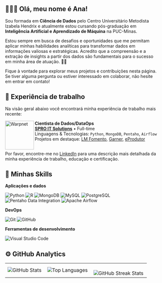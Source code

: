 ## 👩🏻‍💻 Olá, meu nome é Ana!


Sou formada em **Ciência de Dados** pelo Centro Universitário Metodista Izabela Hendrix e atualmente estou cursando pós-graduação em **Inteligência Artificial e Aprendizado de Máquina** na PUC-Minas.

Estou sempre em busca de desafios e oportunidades que me permitam aplicar minhas habilidades analíticas para transformar dados em informações valiosas e estratégicas. Acredito que a compreensão e a extração de insights a partir dos dados são fundamentais para o sucesso em minha área de atuação. 🎲💚
 
Fique à vontade para explorar meus projetos e contribuições nesta página. Se tiver alguma pergunta ou estiver interessado em colaborar, não hesite em entrar em contato!


## 💼 Experiência de trabalho

Na visão geral abaixo você encontrará minha experiência de trabalho mais recente:

[<img align="left" height="94px" width="94px" alt="Warpnet" src="https://github.com/anamariapego/anamariapego/assets/57241391/e09e5324-db07-4fbf-9883-d81a9050011d"/>](https://spro.com.br/)

**Cientista de Dados/DataOps** \
[**SPRO IT Solutions**](https://spro.com.br/) • Full-time \
Linguagens & Tecnologias: `Python`, `MongoDB`, `Pentaho`, `Airflow`\
Projetos em destaque: [LM Fomento](https://spro.com.br/controle-de-proteina-animal/), [Garner](https://spro.com.br/garner/), [eProdutor](https://eprodutor.com.br/)
<br/>
<br/>

Por favor, encontre-me no [LinkedIn](https://www.linkedin.com/in/ana-pego/) para uma descrição mais detalhada da minha experiência de trabalho, educação e certificação.


## 🌟 Minhas Skills

**Aplicações e dados**

![Python](https://img.shields.io/badge/-Python-3776AB?style=flat&logo=Python&logoColor=white)
![R](https://img.shields.io/badge/-R-276DC3?style=flat&logo=R&logoColor=white)
![MongoDB](https://img.shields.io/badge/-MongoDB-47A248?style=flat&logo=MongoDB&logoColor=white)
![MySQL](https://img.shields.io/badge/-MySQL-333333?style=flat&logo=mysql)
![PostgreSQL](https://img.shields.io/badge/-PostgreSQL-336791?style=flat&logo=PostgreSQL&logoColor=white)
![Pentaho Data Integration](https://img.shields.io/badge/-Pentaho%20Data%20Integration-005DAA?style=flat&logo=Pentaho&logoColor=white)
![Apache Airflow](https://img.shields.io/badge/-Apache%20Airflow-017CEE?style=flat&logo=Apache-Airflow&logoColor=white)

**DevOps**

![Git](https://img.shields.io/badge/-Git-333333?style=flat&logo=git)
![GitHub](https://img.shields.io/badge/-GitHub-333333?style=flat&logo=github)

**Ferramentas de desenvolvimento**

![Visual Studio Code](https://img.shields.io/badge/-Visual%20Studio%20Code-333333?style=flat&logo=visual-studio-code&logoColor=007ACC)


## ⚙️ GitHub Analytics

<table>
  <tr>
    <td>
      <img
        align="left"
        src="https://github-readme-stats-eight-theta.vercel.app/api?username=anamariapego&show_icons=true&theme=vue-dark&include_all_commits=true&count_private=true"
        alt="GitHub Stats"
      />
    </td>
    <td>
      <img
        align="left"
       src="https://github-readme-stats.vercel.app/api/top-langs/?username=anamariapego&theme=vue-dark&hide_border=false&include_all_commits=true&count_private=true&hide_progress=true"
        alt="Top Languages"
      />
    </td>
    <td>
      <br />
      <img
        align="left"
        src="https://github-readme-streak-stats.herokuapp.com/?user=anamariapego&theme=vue-dark&hide_border=false"
        alt="GitHub Streak Stats"
      />
    </td>
  </tr>
</table>

<!--   <tr>
    <td colspan="2" align="center">
      <img
        src="https://github-readme-stats.vercel.app/api/top-langs/?username=anamariapego&theme=vue-dark&hide_border=false&include_all_commits=true&count_private=true&layout=compact"
        alt="Top Languages"
      />
    </td>
  </tr> -->
</table>

